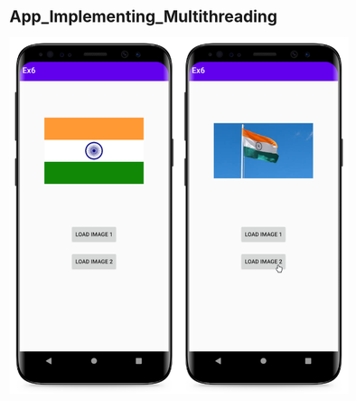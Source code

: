 # App_Implementing_Multithreading

<div style="display: flex">
<img src="resources/load-image-1.png" alt="Image" width="300"/>

<img src="resources/load-image-2.png" alt="Image" width="300"/>

</div>
